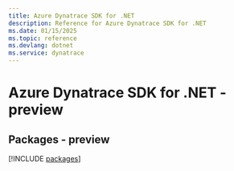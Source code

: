 ```yaml
---
title: Azure Dynatrace SDK for .NET
description: Reference for Azure Dynatrace SDK for .NET
ms.date: 01/15/2025
ms.topic: reference
ms.devlang: dotnet
ms.service: dynatrace
---
```

# Azure Dynatrace SDK for .NET - preview
## Packages - preview
[!INCLUDE [packages](dynatrace-index.md)]